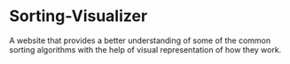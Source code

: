 # Sorting-Visualizer
A website that provides a better understanding of some of the common sorting algorithms with the help of visual representation of how they work.
